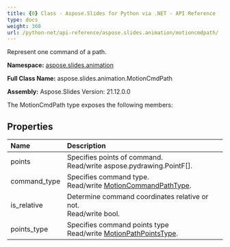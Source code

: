 ```yaml
---
title: {0} Class - Aspose.Slides for Python via .NET - API Reference
type: docs
weight: 360
url: /python-net/api-reference/aspose.slides.animation/motioncmdpath/
---
```


Represent one command of a path.

**Namespace:** [aspose.slides.animation](/python-net/api-reference/aspose.slides.animation/)

**Full Class Name:** aspose.slides.animation.MotionCmdPath

**Assembly:**  Aspose.Slides Version: 21.12.0.0

The MotionCmdPath type exposes the following members:
## **Properties**
|**Name**|**Description**|
| :- | :- |
|points|Specifies points of command.<br/>            Read/write aspose.pydrawing.PointF[].|
|command_type|Specifies command type.<br/>            Read/write [MotionCommandPathType](/python-net/api-reference/aspose.slides.animation/motioncommandpathtype/).|
|is_relative|Determine command coordinates relative or not.<br/>            Read/write bool.|
|points_type|Specifies command points type<br/>            Read/write [MotionPathPointsType](/python-net/api-reference/aspose.slides.animation/motionpathpointstype/).|
